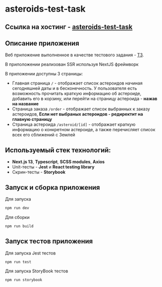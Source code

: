 # **asteroids-test-task**

## Ссылка на хостинг - <a href='https://asteroids-test-task-jwh5.vercel.app/'>asteroids-test-task</a>

## Описание приложения

Веб приложение выполненное в качестве тестового задания - <a href='https://docs.google.com/document/d/1bSC3hgaYe69FJFKKNFHKokJ2Rs0bxkYQ9ixnBS8xn-M/edit#heading=h.zhvqi4h9zsj2'>ТЗ</a>.

В прилоложении реализован SSR используя NextJS фреймворк

В приложении доступны 3 страницы:

- Главная страница ```/``` - отображает список астероидов начиная сегодняшней даты и в бесконечность. У пользователя есть возможность прочитать краткую информацию об астероиде, добавить его в корзину, или перейти на страницу астероида - **нажав на название**
- Страница заказа ```/order``` - отображает список выбранных к заказу астероидов, **Если нет выбраных астероидов - редиректит на главную страницу**
- Страница астероида ```/asteroid/[id]``` - отображает краткую информацию о конкретном астероиде, а также перечисляет список всех его сближений с Землей

## Используемый стек технологий: 

- **Next.js 13**, **Typescript**, **SCSS modules**, **Axios**
- Unit-тесты - **Jest** и **React testing library**
- Скрин-тесты - **Storybook**

<h2>Запуск и сборка приложения </h2>

<p>Для запуска</p>

```bash
npm run dev
```

<p>Для сборки</p>

```bash
npm run build
```

## Запуск тестов приложения

Для запуска Jest тестов

```bash
npm run test
```

Для запуска StoryBook тестов

```bash
npm run storybook
```
